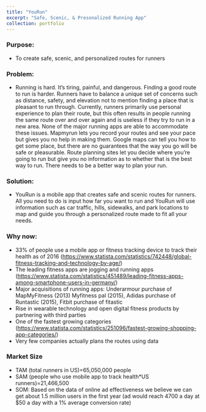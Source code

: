 ```yaml
---
title: "YouRun"
excerpt: "Safe, Scenic, & Presonalized Running App"
collection: portfolio
---
```


### Purpose: 
* To create safe, scenic, and personalized routes for runners

### Problem: 
* Running is hard. It’s tiring, painful, and dangerous.  Finding a good route to run is harder. Runners have to balance a unique set of concerns such as distance, safety, and elevation not to mention finding a place that is pleasant to run through. Currently, runners primarily use personal experience to plan their route, but this often results in people running the same route over and over again and is useless if they try to run in a new area. None of the major running apps are able to accommodate these issues. Mapmyrun lets you record your routes and see your pace but gives you no help in making them. Google maps can tell you how to get some place, but there are no guarantees that the way you go will be safe or pleasurable. Route planning sites let you decide where you’re going to run but give you no information as to whether that is the best way to run. There needs to be a better way to plan your run.

### Solution: 
* YouRun is a mobile app that creates safe and scenic routes for runners. All you need to do is input how far you want to run and YouRun will use information such as car traffic, hills, sidewalks, and park locations to map and guide you through a personalized route made to fit all your needs. 

### Why now: 
* 33% of people use a mobile app or fitness tracking device to track their health as of 2016 (https://www.statista.com/statistics/742448/global-fitness-tracking-and-technology-by-age/)
* The leading fitness apps are jogging and running apps (https://www.statista.com/statistics/451489/leading-fitness-apps-among-smartphone-users-in-germany/)
* Major acquisitions of running apps: Underarmour purchase of MapMyFitness (2013) Myfitness pal (2015), Adidas purchase of Runtastic (2015), Fitbit purchase of fitastic 
* Rise in wearable technology and open digital fitness products by partnering with third parties 
* One of the fastest growing categories (https://www.statista.com/statistics/251096/fastest-growing-shopping-app-categories/)
* Very few companies actually plans the routes using data 

### Market Size
* TAM (total runners in US)=65,050,000 people 
* SAM (people who use mobile app to track health*US runners)=21,466,500
* SOM: Based on the data of online ad effectiveness we believe we can get about 1.5 million users in the first year (ad would reach 4700 a day at $50 a day with a 1% average conversion rate)  
